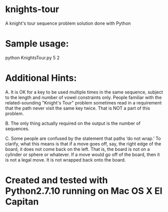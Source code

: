 # knights-tour
A knight's tour sequence problem solution done with Python

# Sample usage:

python KnightsTour.py 5 2


# Additional Hints:
A.  It is OK for a key to be used multiple times in the same sequence, subject to the length and
    number of vowel constraints only.  People familiar with the related-sounding "Knight's Tour" problem
    sometimes read in a requirement that the path never visit the same key twice.  That is NOT a part
    of this problem.
 
B.  The only thing actually required on the output is the number of sequences. 

C.  Some people are confused by the statement that paths ‘do not wrap.’ To clarify, what this
    means is that if a move goes off, say, the right edge of the board, it does not come back on the left. That is,
    the board is not on a cylinder or sphere or whatever. If a move would go off of the board, then it is not a
    legal move. It is not wrapped back onto the board.
    
    
# Created and tested with Python2.7.10 running on Mac OS X El Capitan
